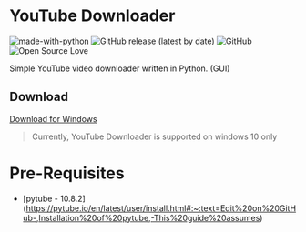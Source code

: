 # YouTube Downloader

[![made-with-python](https://img.shields.io/badge/Made%20with-Python-1f425f.svg)](https://www.python.org/)
![GitHub release (latest by date)](https://img.shields.io/github/v/release/hirushapramuditha/YouTube-Downloader)
![GitHub](https://img.shields.io/github/license/hirushapramuditha/YouTube-Downloader)
![Open Source Love](https://badges.frapsoft.com/os/v2/open-source.svg?v=103)

Simple YouTube video downloader written in Python. (GUI)

## Download

[Download for Windows](https://github.com/HirushaPramuditha/YouTube-Downloader/releases/download/1.0.0/YouTube_Downloader_v1.0.0_Setup.exe)

> Currently, YouTube Downloader is supported on windows 10 only

# Pre-Requisites
* [pytube - 10.8.2] (https://pytube.io/en/latest/user/install.html#:~:text=Edit%20on%20GitHub-,Installation%20of%20pytube,-This%20guide%20assumes)
